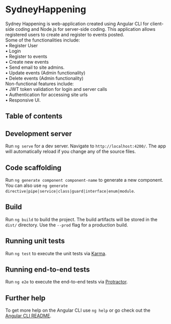 # SydneyHappening

Sydney Happening is web-application created using Angular CLI for client-side coding and Node.js for server-side coding. This application allows registered users to create and register to events posted. <br>
Some of the functionalities include: <br>
•	Register User<br>
•	Login<br>
•	Register to events<br>
•	Create new events<br>
•	Send email to site admins.<br>
•	Update events (Admin functionality)<br>
•	Delete events (Admin functionality)<br>
Non-functional features include:<br>
•	JWT token validation for login and server calls<br>
•	Authentication for accessing site urls<br>
•	Responsive UI.<br>

## Table of contents


## Development server

Run `ng serve` for a dev server. Navigate to `http://localhost:4200/`. The app will automatically reload if you change any of the source files.

## Code scaffolding

Run `ng generate component component-name` to generate a new component. You can also use `ng generate directive|pipe|service|class|guard|interface|enum|module`.

## Build

Run `ng build` to build the project. The build artifacts will be stored in the `dist/` directory. Use the `--prod` flag for a production build.

## Running unit tests

Run `ng test` to execute the unit tests via [Karma](https://karma-runner.github.io).

## Running end-to-end tests

Run `ng e2e` to execute the end-to-end tests via [Protractor](http://www.protractortest.org/).

## Further help

To get more help on the Angular CLI use `ng help` or go check out the [Angular CLI README](https://github.com/angular/angular-cli/blob/master/README.md).
